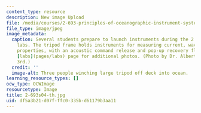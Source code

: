 ```yaml
---
content_type: resource
description: New image Upload
file: /media/courses/2-693-principles-of-oceanographic-instrument-systems-sensors-and-measurements-13-998-spring-2004/df5a3b21d07fffc0335bd61179b3aa11_2-693s04-th.jpg
file_type: image/jpeg
image_metadata:
  caption: Several students prepare to launch instruments during the 2.693 cruise
    labs. The tripod frame holds instruments for measuring current, waves and water
    properties, with an acoustic command release and pop-up recovery float. See the
    [labs](pages/labs) page for additional photos. (Photo by Dr. Albert J. Williams
    3rd.)
  credit: ''
  image-alt: Three people winching large tripod off deck into ocean.
learning_resource_types: []
ocw_type: OCWImage
resourcetype: Image
title: 2-693s04-th.jpg
uid: df5a3b21-d07f-ffc0-335b-d61179b3aa11
---
```

